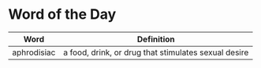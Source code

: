 # Word of the Day

|Word|Definition|
|---|---|
|aphrodisiac|a food, drink, or drug that stimulates sexual desire|